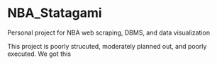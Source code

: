 # NBA_Statagami
Personal project for NBA web scraping, DBMS, and data visualization

This project is poorly strucuted, moderately planned out, and poorly executed. We got this
